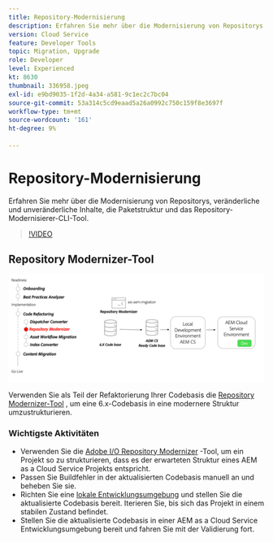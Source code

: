 ```yaml
---
title: Repository-Modernisierung
description: Erfahren Sie mehr über die Modernisierung von Repositorys, veränderliche und unveränderliche Inhalte, die Paketstruktur und das Repository-Modernisierer-CLI-Tool.
version: Cloud Service
feature: Developer Tools
topic: Migration, Upgrade
role: Developer
level: Experienced
kt: 8630
thumbnail: 336958.jpeg
exl-id: e9bd9035-1f2d-4a34-a581-9c1ec2c7bc04
source-git-commit: 53a314c5cd9eaad5a26a0992c750c159f8e3697f
workflow-type: tm+mt
source-wordcount: '161'
ht-degree: 9%

---
```


# Repository-Modernisierung

Erfahren Sie mehr über die Modernisierung von Repositorys, veränderliche und unveränderliche Inhalte, die Paketstruktur und das Repository-Modernisierer-CLI-Tool.

>[!VIDEO](https://video.tv.adobe.com/v/336958/?quality=12&learn=on)

## Repository Modernizer-Tool

![Dispatcher Converter](./assets/repository-modernizer.png)

Verwenden Sie als Teil der Refaktorierung Ihrer Codebasis die [Repository Modernizer-Tool](https://experienceleague.adobe.com/docs/experience-manager-cloud-service/moving/refactoring-tools/repo-modernizer.html?lang=de) , um eine 6.x-Codebasis in eine modernere Struktur umzustrukturieren.

### Wichtigste Aktivitäten

* Verwenden Sie die [Adobe I/O Repository Modernizer](https://github.com/adobe/aio-cli-plugin-aem-cloud-service-migration#command-aio-aem-migrationrepository-modernizer) -Tool, um ein Projekt so zu strukturieren, dass es der erwarteten Struktur eines AEM as a Cloud Service Projekts entspricht.
* Passen Sie Buildfehler in der aktualisierten Codebasis manuell an und beheben Sie sie.
* Richten Sie eine [lokale Entwicklungsumgebung](https://experienceleague.adobe.com/docs/experience-manager-learn/cloud-service/local-development-environment-set-up/overview.html?lang=de) und stellen Sie die aktualisierte Codebasis bereit. Iterieren Sie, bis sich das Projekt in einem stabilen Zustand befindet.
* Stellen Sie die aktualisierte Codebasis in einer AEM as a Cloud Service Entwicklungsumgebung bereit und fahren Sie mit der Validierung fort.
